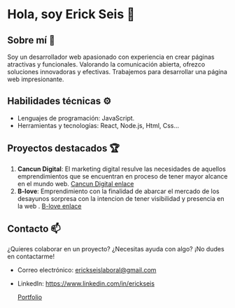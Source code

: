 # Hola, soy Erick Seis 👋

## Sobre mí 🚀

Soy un desarrollador web apasionado con experiencia en crear páginas atractivas y funcionales. Valorando la comunicación abierta, ofrezco soluciones innovadoras y efectivas. Trabajemos para desarrollar una página web impresionante.

## Habilidades técnicas ⚙️

- Lenguajes de programación: JavaScript.
- Herramientas y tecnologías: React, Node.js, Html, Css...

## Proyectos destacados 🏆

1. **Cancun Digital**: El marketing digital resulve las necesidades de aquellos emprendimientos que se encuentran en proceso de tener mayor alcance en el mundo web. [Cancun Digital enlace](https://cancun-digital-vanilla.netlify.app/ "Cancun Digital enlace")
2. **B-love**:  Emprendimiento con la finalidad de abarcar el mercado de los desayunos sorpresa con la intencion de tener visibilidad y presencia en la web . [B-love enlace](https://b-love.netlify.app/ "B-love enlace")

## Contacto 📫

¿Quieres colaborar en un proyecto? ¿Necesitas ayuda con algo? ¡No dudes en contactarme!

- Correo electrónico: erickseislaboral@gmail.com
- LinkedIn:  https://www.linkedin.com/in/erickseis

    [Portfolio](https://erickseisportfolio.netlify.app/ "Portfolio")
